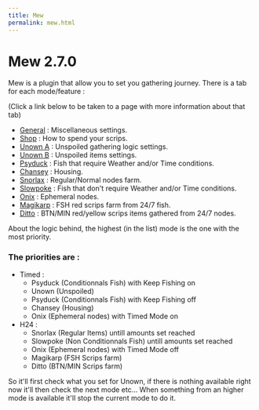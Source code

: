 ```yaml
---
title: Mew
permalink: mew.html
---
```


# Mew 2.7.0

Mew is a plugin that allow you to set you gathering journey. There is a tab for each mode/feature : 

(Click a link below to be taken to a page with more information about that tab)

- [General](/mew/general.html) : Miscellaneous settings.
- [Shop](/mew/shop.html) : How to spend your scrips.
- [Unown A](/mew/unown-a.html) : Unspoiled gathering logic settings.
- [Unown B](/mew/unown-b.html) : Unspoiled items settings.
- [Psyduck](/mew/psyduck.html) : Fish that require Weather and/or Time conditions.
- [Chansey](/mew/chansey.html) : Housing.
- [Snorlax](/mew/snorlax.html) : Regular/Normal nodes farm.
- [Slowpoke](/mew/slowpoke.html) : Fish that don't require Weather and/or Time conditions.
- [Onix](/mew/onix.html) : Ephemeral nodes.
- [Magikarp](/mew/magikarp.html) : FSH red scrips farm from 24/7 fish. 
- [Ditto](/mew/ditto.html) : BTN/MIN red/yellow scrips items gathered from 24/7 nodes.

About the logic behind, the highest (in the list) mode is the one with the most priority.
### The priorities are :
 * Timed :
   - Psyduck (Conditionnals Fish) with Keep Fishing on
   - Unown (Unspoiled)
   - Psyduck (Conditionnals Fish) with Keep Fishing off
   - Chansey (Housing)
   - Onix (Ephemeral nodes) with Timed Mode on
 * H24 :
   - Snorlax (Regular Items)  untill amounts set reached
   - Slowpoke (Non Conditionnals Fish) untill amounts set reached
   - Onix (Ephemeral nodes) with Timed Mode off
   - Magikarp (FSH Scrips farm)
   - Ditto (BTN/MIN Scrips farm)

So it'll first check what you set for Unown, if there is nothing available right now it'll then check the next mode etc...
When something from an higher mode is available it'll stop the current mode to do it.
